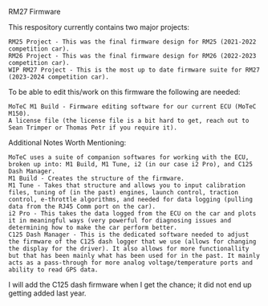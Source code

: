 RM27 Firmware

This respository currently contains two major projects:

    RM25 Project - This was the final firmware design for RM25 (2021-2022 competition car).
    RM26 Project - This was the final firmware design for RM26 (2022-2023 competition car).
    WIP RM27 Project - This is the most up to date firmware suite for RM27 (2023-2024 competition car).

To be able to edit this/work on this firmware the following are needed:

    MoTeC M1 Build - Firmware editing software for our current ECU (MoTeC M150).
    A license file (the license file is a bit hard to get, reach out to Sean Trimper or Thomas Petr if you require it).

Additional Notes Worth Mentioning:

    MoTeC uses a suite of companion softwares for working with the ECU, broken up into: M1 Build, M1 Tune, i2 (in our case i2 Pro), and C125 Dash Manager.
    M1 Build - Creates the structure of the firmware.
    M1 Tune - Takes that structure and allows you to input calibration files, tuning of (in the past) engines, launch control, traction control, e-throttle algorithms, and needed for data logging (pulling data from the RJ45 Comm port on the car).
    i2 Pro - This takes the data logged from the ECU on the car and plots it in meaningful ways (very powerful for diagnosing issues and determining how to make the car perform better.
    C125 Dash Manager - This is the dedicated software needed to adjust the firmware of the C125 dash logger that we use (allows for changing the display for the driver). It also allows for more functionallity but that has been mainly what has been used for in the past. It mainly acts as a pass-through for more analog voltage/temperature ports and ability to read GPS data.

I will add the C125 dash firmware when I get the chance; it did not end up getting added last year.
